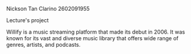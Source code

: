 Nickson Tan Clarino
2602091955

Lecture's project

Willify is a music streaming platform that made its debut in 2006. It was known for its vast and diverse music library that offers wide range of genres, artists, and podcasts.
